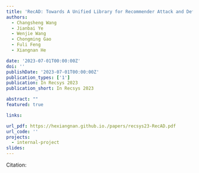 ```yaml
---
title: 'RecAD: Towards A Unified Library for Recommender Attack and Defense'
authors:
  - Changsheng Wang
  - Jianbai Ye
  - Wenjie Wang
  - Chongming Gao
  - Fuli Feng 
  - Xiangnan He

date: '2023-07-01T00:00:00Z'
doi: ''
publishDate: '2023-07-01T00:00:00Z'
publication_types: ['1']
publication: In Recsys 2023 
publication_short: In Recsys 2023 

abstract: ""
featured: true

links:

url_pdf: https://hexiangnan.github.io./papers/recsys23-RecAD.pdf
url_code: ''
projects:
  - internal-project
slides:
---
```




Citation:
